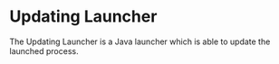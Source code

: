 # Updating Launcher
The Updating Launcher is a Java launcher which is able to update the launched process.
